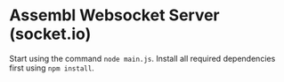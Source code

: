# Assembl Websocket Server (socket.io)

Start using the command `node main.js`. Install all required dependencies first using `npm install`.
